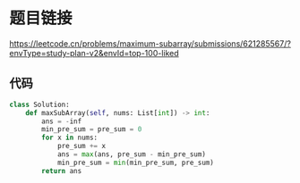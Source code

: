 # 题目链接

https://leetcode.cn/problems/maximum-subarray/submissions/621285567/?envType=study-plan-v2&envId=top-100-liked

## 代码

```python
class Solution:
    def maxSubArray(self, nums: List[int]) -> int:
        ans = -inf
        min_pre_sum = pre_sum = 0
        for x in nums:
            pre_sum += x
            ans = max(ans, pre_sum - min_pre_sum)
            min_pre_sum = min(min_pre_sum, pre_sum)
        return ans 
```